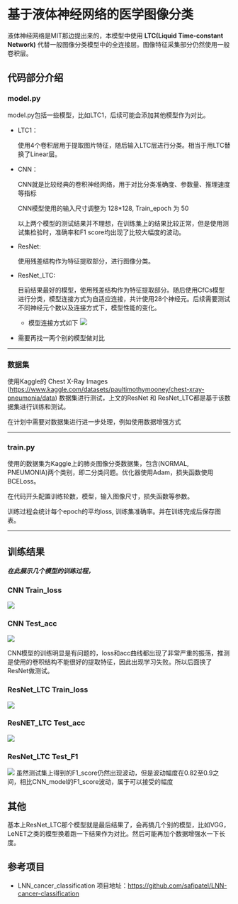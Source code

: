 # 基于液体神经网络的医学图像分类
液体神经网络是MIT那边提出来的，本模型中使用 **LTC(Liquid Time-constant Network)** 代替一般图像分类模型中的全连接层。图像特征采集部分仍然使用一般卷积层。

## 代码部分介绍

### model.py

model.py包括一些模型，比如LTC1，后续可能会添加其他模型作为对比。
+ LTC1：

  使用4个卷积层用于提取图片特征，随后输入LTC层进行分类。相当于用LTC替换了Linear层。


+ CNN：

  CNN就是比较经典的卷积神经网络，用于对比分类准确度、参数量、推理速度等指标

  CNN模型使用的输入尺寸调整为 128*128, Train_epoch 为 50

  以上两个模型的测试结果并不理想，在训练集上的结果比较正常，但是使用测试集检验时，准确率和F1 score均出现了比较大幅度的波动。


+ ResNet:

  使用残差结构作为特征提取部分，进行图像分类。


+ ResNet_LTC:

  目前结果最好的模型，使用残差结构作为特征提取部分。随后使用CfCs模型进行分类，模型连接方式为自适应连接，共计使用28个神经元。后续需要测试不同神经元个数以及连接方式下，模型性能的变化。
  
  + 模型连接方式如下
  ![](plots/LTC_with_28_neurons.png)


+ 需要再找一两个别的模型做对比
------

### 数据集

使用Kaggle的 Chest X-Ray Images (https://www.kaggle.com/datasets/paultimothymooney/chest-xray-pneumonia/data) 数据集进行测试，上文的ResNet 和 ResNet_LTC都是基于该数据集进行训练和测试。

在计划中需要对数据集进行进一步处理，例如使用数据增强方式


------
### train.py

使用的数据集为Kaggle上的肺炎图像分类数据集，包含(NORMAL, PNEUMONIA)两个类别，即二分类问题。优化器使用Adam，损失函数使用BCELoss。

在代码开头配置训练轮数，模型，输入图像尺寸，损失函数等参数。

训练过程会统计每个epoch的平均loss, 训练集准确率。并在训练完成后保存图表。

------

## 训练结果
##### 在此展示几个模型的训练过程，

### CNN Train_loss
![](plots/CNN_train_loss.png)

### CNN Test_acc
![](plots/CNN_test_acc.png)

CNN模型的训练明显是有问题的，loss和acc曲线都出现了非常严重的振荡，推测是使用的卷积结构不能很好的提取特征，因此出现学习失败。所以后面换了ResNet做测试。

### ResNet_LTC Train_loss
![](plots/ResNet_LTC_train_loss.png)

### ResNET_LTC Test_acc
![](plots/ResNet_LTC_test_acc.png)

### ResNet_LTC Test_F1
![](plots/ResNet_LTC_test_F1.png)
  虽然测试集上得到的F1_score仍然出现波动，但是波动幅度在0.82至0.9之间，相比CNN_model的F1_score波动，属于可以接受的幅度



## 其他

基本上ResNet_LTC那个模型就是最后结果了，会再搞几个别的模型，比如VGG，LeNET之类的模型换着跑一下结果作为对比。然后可能再加个数据增强水一下长度。

## 参考项目
+ LNN_cancer_classification
项目地址：https://github.com/safipatel/LNN-cancer-classification